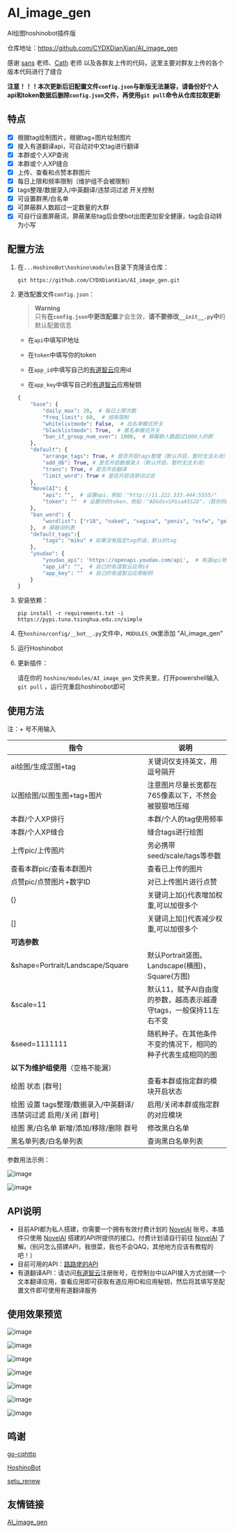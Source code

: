 # AI_image_gen
 AI绘图hoshinobot插件版

仓库地址：https://github.com/CYDXDianXian/AI_image_gen

感谢 [sans]() 老师、[Cath]() 老师 以及各群友上传的代码，这里主要对群友上传的各个版本代码进行了缝合

**注意！！！本次更新后旧配置文件`config.json`与新版无法兼容，请备份好个人api和token数据后删除`config.json`文件，再使用`git pull`命令从仓库拉取更新**

## 特点

- [x] 根据tag绘制图片，根据tag+图片绘制图片
- [x] 接入有道翻译api，可自动对中文tag进行翻译
- [x] 本群或个人XP查询
- [x] 本群或个人XP缝合
- [x] 上传、查看和点赞本群图片
- [x] 每日上限和频率限制（维护组不会被限制）
- [x] tags整理/数据录入/中英翻译/违禁词过滤 开关控制
- [x] 可设置群黑/白名单
- [x] 可屏蔽群人数超过一定数量的大群
- [x] 可自行设置屏蔽词，屏蔽某些tag后会使bot出图更加安全健康，tag会自动转为小写

## 配置方法

1. 在`...HoshinoBot\hoshino\modules`目录下克隆该仓库：

   ```
   git https://github.com/CYDXDianXian/AI_image_gen.git
   ```

2. 更改配置文件`config.json`：

   > **Warning** \
   > 只有**在`config.json`中更改配置**才会生效，**请不要修改`__init__.py`中**的默认配置信息

   - 在`api`中填写IP地址

   - 在`token`中填写你的token

   - 在`app_id`中填写自己的[有道智云](https://ai.youdao.com/)应用id

   - 在`app_key`中填写自己的[有道智云](https://ai.youdao.com/)应用秘钥

   ```python
   {
       "base": {
           "daily_max": 20,  # 每日上限次数
           "freq_limit": 60,  # 频率限制
           "whitelistmode": False,  # 白名单模式开关
           "blacklistmode": True,  # 黑名单模式开关
           "ban_if_group_num_over": 1000,  # 屏蔽群人数超过1000人的群
       },
       "default": {
           "arrange_tags": True, # 是否开启tags整理（默认开启，暂时无法关闭）
           "add_db": True, # 是否开启数据录入（默认开启，暂时无法关闭）
           "trans": True, # 是否开启翻译
           "limit_word": True # 是否开启违禁词过滤
       },
       "NovelAI": {
           "api": "",  # 设置api，例如："http://11.222.333.444:5555/"
           "token": ""  # 设置你的token，例如："ADGdsvSFGsaA5S2D"，（若你的api无需使用token，留空即可）
       },
       "ban_word": {
           "wordlist": ["r18", "naked", "vagina", "penis", "nsfw", "genital", "nude", '&r18=1', 'nipple']
       },  # 屏蔽词列表
       "default_tags":{
           "tags": "miku" # 如果没有指定tag的话，默认的tag
       },
       "youdao": {
           "youdao_api": 'https://openapi.youdao.com/api',  # 有道api地址
           "app_id": "",  # 自己的有道智云应用id
           "app_key": ""  # 自己的有道智云应用秘钥
       }
   }
   ```

3. 安装依赖：

   ```
   pip install -r requirements.txt -i https://pypi.tuna.tsinghua.edu.cn/simple
   ```

4. 在`hoshino/config/__bot__.py`文件中，`MODULES_ON`里添加 "AI_image_gen"

5. 运行Hoshinobot

6. 更新插件：

   请在你的 `hoshino/modules/AI_image_gen` 文件夹里，打开powershell输入 `git pull` ，运行完重启hoshinobot即可

## 使用方法

注：+ 号不用输入

| 指令                                                         | 说明                                                         |
| ------------------------------------------------------------ | ------------------------------------------------------------ |
| ai绘图/生成涩图+tag                                          | 关键词仅支持英文，用逗号隔开                                 |
| 以图绘图/以图生图+tag+图片                                   | 注意图片尽量长宽都在765像素以下，不然会被狠狠地压缩          |
| 本群/个人XP排行                                              | 本群/个人的tag使用频率                                       |
| 本群/个人XP缝合                                              | 缝合tags进行绘图                                             |
| 上传pic/上传图片                                             | 务必携带seed/scale/tags等参数                                |
| 查看本群pic/查看本群图片                                     | 查看已上传的图片                                             |
| 点赞pic/点赞图片+数字ID                                      | 对已上传图片进行点赞                                         |
| {}                                                           | 关键词上加{}代表增加权重,可以加很多个                        |
| []                                                           | 关键词上加[]代表减少权重,可以加很多个                        |
| **可选参数**                                                 |                                                              |
| &shape=Portrait/Landscape/Square                             | 默认Portrait竖图。Landscape(横图)，Square(方图)              |
| &scale=11                                                    | 默认11，赋予AI自由度的参数，越高表示越遵守tags，一般保持11左右不变 |
| &seed=1111111                                                | 随机种子。在其他条件不变的情况下，相同的种子代表生成相同的图 |
| **以下为维护组使用**（空格不能漏）                           |                                                              |
| 绘图 状态 [群号]                                             | 查看本群或指定群的模块开启状态                               |
| 绘图 设置 tags整理/数据录入/中英翻译/违禁词过滤 启用/关闭 [群号] | 启用/关闭本群或指定群的对应模块                              |
| 绘图 黑/白名单 新增/添加/移除/删除 群号                      | 修改黑白名单                                                 |
| 黑名单列表/白名单列表                                        | 查询黑白名单列表                                             |

参数用法示例：

![image](https://user-images.githubusercontent.com/71607036/195133884-d4c2a8cf-3853-4bce-b1e4-d2229f51f193.png)

![image](https://user-images.githubusercontent.com/71607036/195134222-6e7c68d4-62c0-4870-89ed-38ae5d733aa1.png)

## API说明

- 目前API都为私人搭建，你需要一个拥有有效付费计划的 [NovelAI](https://novelai.net/) 账号，本插件只使用 [NovelAI](https://novelai.net/) 搭建的API所提供的接口。付费计划请自行前往 [NovelAI](https://novelai.net/) 了解。(别问怎么搭建API，我很菜，我也不会QAQ，其他地方应该有教程的吧！）
- 目前可用的API：[路路佬的API](http://91.216.169.75:5010/token)
- 有道翻译API：请访问[有道智云](https://ai.youdao.com/)注册账号，在控制台中以API接入方式创建一个文本翻译应用，查看应用即可获取有道应用ID和应用秘钥，然后将其填写至配置文件即可使用有道翻译服务

## 使用效果预览

![image](https://user-images.githubusercontent.com/71607036/194919204-d3a3e4aa-05b4-4d5c-a0de-76a9d7b62b6e.png)

![image](https://user-images.githubusercontent.com/71607036/194919518-f6dbd175-45f7-404a-b9ea-59ff70bb4d6a.png)

![image](https://user-images.githubusercontent.com/71607036/195219826-0ae82840-e6fa-4a65-aadd-361d1e3ca583.png)

![image](https://user-images.githubusercontent.com/71607036/195219875-0b4d5c02-07f3-4b2e-95a5-e3abb1810c1b.png)

![image](https://user-images.githubusercontent.com/71607036/195219903-e22d4c3b-1357-4da1-bb7e-8441fb575db4.png)

![image](https://user-images.githubusercontent.com/71607036/195219944-59930139-46d6-474e-8262-de4711fffcee.png)

![image](https://user-images.githubusercontent.com/71607036/195219976-a4a9d82b-a1d5-4ff9-912a-9ea808d90a75.png)

## 鸣谢

[go-cqhttp](https://github.com/Mrs4s/go-cqhttp)

[HoshinoBot](https://github.com/Ice-Cirno/HoshinoBot)

[setu_renew](https://github.com/pcrbot/setu_renew)

## 友情链接

[AI_image_gen](https://github.com/CYDXDianXian/AI_image_gen)
